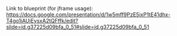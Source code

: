 Link to blueprint (for jframe usage):
https://docs.google.com/presentation/d/1w5mff9PzE5ixP1tE41dhx-T4go1iAUjEysxA2tQFffk/edit?slide=id.g37225d09bfa_0_51#slide=id.g37225d09bfa_0_51
